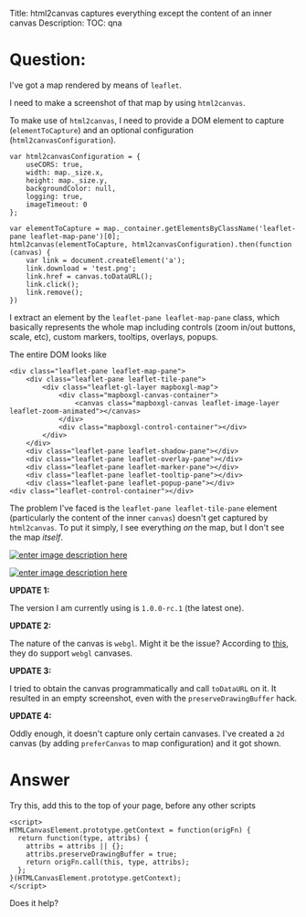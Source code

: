 Title: html2canvas captures everything except the content of an inner canvas
Description:
TOC: qna

# Question:

I've got a map rendered by means of `leaflet`. 

I need to make a screenshot of that map by using `html2canvas`.

To make use of `html2canvas`, I need to provide a DOM element to capture (`elementToCapture`) and an optional configuration (`html2canvasConfiguration`). 

    var html2canvasConfiguration = {
        useCORS: true,
        width: map._size.x,
        height: map._size.y,
        backgroundColor: null,
        logging: true,
        imageTimeout: 0
    };

    var elementToCapture = map._container.getElementsByClassName('leaflet-pane leaflet-map-pane')[0];
    html2canvas(elementToCapture, html2canvasConfiguration).then(function (canvas) {
        var link = document.createElement('a');
        link.download = 'test.png';
        link.href = canvas.toDataURL();
        link.click();
        link.remove();
    })

I extract an element by the `leaflet-pane leaflet-map-pane` class, which basically represents the whole map including controls (zoom in/out buttons, scale, etc), custom markers, tooltips, overlays, popups.

The entire DOM looks like

    <div class="leaflet-pane leaflet-map-pane">
        <div class="leaflet-pane leaflet-tile-pane">
            <div class="leaflet-gl-layer mapboxgl-map">
                <div class="mapboxgl-canvas-container">
                    <canvas class="mapboxgl-canvas leaflet-image-layer leaflet-zoom-animated"></canvas>
                </div>
                <div class="mapboxgl-control-container"></div>
            </div>
        </div>
        <div class="leaflet-pane leaflet-shadow-pane"></div>
        <div class="leaflet-pane leaflet-overlay-pane"></div>
        <div class="leaflet-pane leaflet-marker-pane"></div>
        <div class="leaflet-pane leaflet-tooltip-pane"></div>
        <div class="leaflet-pane leaflet-popup-pane"></div>
    <div class="leaflet-control-container"></div>

The problem I've faced is the `leaflet-pane leaflet-tile-pane` element (particularly the content of the inner `canvas`) doesn't get captured by `html2canvas`. To put it simply, I see everything *on* the map, but I don't see the map *itself*.

[![enter image description here][1]][1]

[![enter image description here][2]][2]

**UPDATE 1:** 

The version I am currently using is `1.0.0-rc.1` (the latest one).

**UPDATE 2:**

The nature of the canvas is `webgl`. Might it be the issue? According to [this][3], they do support `webgl` canvases.

**UPDATE 3:**

I tried to obtain the canvas programmatically and call `toDataURL` on it. It resulted in an empty screenshot, even with the `preserveDrawingBuffer` hack.

**UPDATE 4:**

Oddly enough, it doesn't capture only certain canvases. I've created a `2d` canvas (by adding `preferCanvas` to map configuration) and it got shown.

  [1]: https://i.stack.imgur.com/tCjbG.png
  [2]: https://i.stack.imgur.com/1AvFH.png
  [3]: https://github.com/niklasvh/html2canvas/issues/1420

# Answer

Try this, add this to the top of your page, before any other scripts

```
<script>
HTMLCanvasElement.prototype.getContext = function(origFn) {
  return function(type, attribs) {
    attribs = attribs || {};
    attribs.preserveDrawingBuffer = true;
    return origFn.call(this, type, attribs);
  };
}(HTMLCanvasElement.prototype.getContext);
</script>
```

Does it help?

